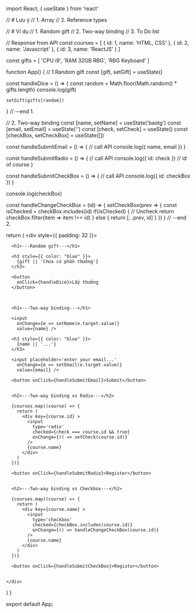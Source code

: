 import React, { useState } from 'react'

// # Lưu ý
// 1. Array
// 2. Reference types

// # Ví dụ
// 1. Random gift
// 2. Two-way binding
// 3. To Do list

// Response from API
const courses = [
  {
    id: 1,
    name: 'HTML, CSS'
  },
  {
    id: 2,
    name: 'Javascript'
  },
  {
    id: 3,
    name: 'ReactJS'
  }
]

const gifts = [
  'CPU i9',
  'RAM 32GB RBG',
  'RBG Keyboard'
]

function App() {
  // 1.Random gift
  const [gift, setGift] = useState()

  const handleDice = () => {
    const random = Math.floor(Math.random() * gifts.length)
    console.log(gift)

    setGift(gifts[random])
  }
  // --end 1.

  // 2. Two-way binding
  const [name, setName] = useState('baotg')
  const [email, setEmail] = useState('')
  const [check, setCheck] = useState()
  const [checkBox, setCheckBox] = useState([])

  const handleSubmitEmail = () => {
    // call API
    console.log({
      name,
      email
    })
  }

  const handleSubmitRadio = () => {
    // call API
    console.log({ id: check }) // id of course
  }

  const handleSubmitCheckBox = () => {
    // call API
    console.log({ id: checkBox })
  }

  console.log(checkBox)

  const handleChangeCheckBox = (id) => {
    setCheckBox(prev => {
      const isChecked = checkBox.includes(id)
      if(isChecked) {
        // Uncheck 
        return checkBox.filter(item => item !== id)
      } else {
        return [...prev, id]
      }
    })
  }
  // --end 2.

  return (
    <div style={{ padding: 32 }}>

      <h1>---Random gift---</h1>

      <h3 style={{ color: "blue" }}>
        {gift || 'Chưa có phần thưởng'}
      </h3>

      <button
        onClick={handleDice}>Lấy thưởng
      </button>



      <h1>---Two-way binding---</h1>

      <input
        onChange={e => setName(e.target.value)}
        value={name} />

      <h3 style={{ color: "blue" }}>
        {name || '...'}
      </h3>

      <input placeholder='enter your email...'
        onChange={e => setEmail(e.target.value)}
        value={email} />

      <button onClick={handleSubmitEmail}>Submit</button>


      <h2>---Two-way binding vs Radio---</h2>

      {courses.map((course) => {
        return (
          <div key={course.id} >
            <input
              type='radio'
              checked={check === course.id && true}
              onChange={() => setCheck(course.id)}
            />
            {course.name}
          </div>
        )
      })}

      <button onClick={handleSubmitRadio}>Register</button>


      <h2>---Two-way binding vs Checkbox---</h2>

      {courses.map((course) => {
        return (
          <div key={course.name} >
            <input
              type='checkbox'
              checked={checkBox.includes(course.id)}
              onChange={() => handleChangeCheckBox(course.id)}
            />
            {course.name}
          </div>
        )
      })}

      <button onClick={handleSubmitCheckBox}>Register</button>


    </div>
  )
}

export default App;